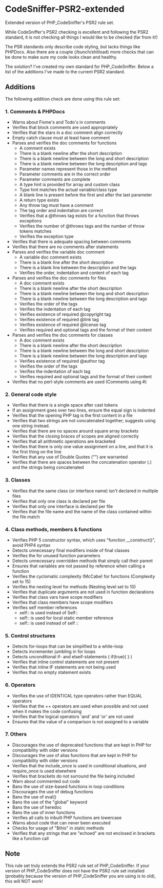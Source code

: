CodeSniffer-PSR2-extended
=========================

Extended version of PHP_CodeSniffer's PSR2 rule set.

While CodeSniffer's PSR2 checking is excellent and following the PSR2 standard,
it is not checking all things I would like to be checked (far from it!)

The PSR standards only describe code styling, but lacks things like PHPDocs.
Also there are a couple (/bunch/shitload) more checks that can be done to make sure my code looks clean and healthy.

The solution? I've created my own standard for PHP_CodeSniffer. Below a list of the additions I've made to the current PSR2 standard.

Additions
---------
The following addition check are done using this rule set:

### 1. Comments & PHPDocs
- Warns about Fixme's and Todo's in comments
- Verifies that block comments are used appropriately
- Verifies that the stars in a doc comment align correctly
- Empty catch clause must at least have comment
- Parses and verifies the doc comments for functions
    * A comment exists
    * There is a blank newline after the short description
    * There is a blank newline between the long and short description
    * There is a blank newline between the long description and tags
    * Parameter names represent those in the method
    * Parameter comments are in the correct order
    * Parameter comments are complete
    * A type hint is provided for array and custom class
    * Type hint matches the actual variable/class type
    * A blank line is present before the first and after the last parameter
    * A return type exists
    * Any throw tag must have a comment
    * The tag order and indentation are correct
    * Verifies that a @throws tag exists for a function that throws exceptions
    * Verifies the number of @throws tags and the number of throw tokens matches
    * Verifies the exception type
- Verifies that there is adequate spacing between comments
- Verifies that there are no comments after statements
- Parses and verifies the variable doc comment
    * A variable doc comment exists
    * There is a blank line after the short description
    * There is a blank line between the description and the tags
    * Verifies the order, indentation and content of each tag
- Parses and verifies the doc comments for files
    * A doc comment exists
    * There is a blank newline after the short description
    * There is a blank newline between the long and short description
    * There is a blank newline between the long description and tags
    * Verifies the order of the tags
    * Verifies the indentation of each tag
    * Verifies existence of required @copyright tag
    * Verifies existence of required @link tag
    * Verifies existence of required @license tag
    * Verifies required and optional tags and the format of their content
- Parses and verifies the doc comments for classes
    * A doc comment exists
    * There is a blank newline after the short description
    * There is a blank newline between the long and short description
    * There is a blank newline between the long description and tags
    * Verifies existence of required @author tag
    * Verifies the order of the tags
    * Verifies the indentation of each tag
    * Verifies required and optional tags and the format of their content
- Verifies that no perl-style comments are used (Comments using #)

### 2. General code style
- Verifies that there is a single space after cast tokens
- If an assignment goes over two lines, ensure the equal sign is indented
- Verifies that the opening PHP tag is the first content in a file
- Verifies that two strings are not concatenated together; suggests using one string instead.
- Verifies that there are no spaces around square array brackets
- Verifies that the closing braces of scopes are aligned correctly
- Verifies that all arithmetic operations are bracketed
- Verifies that there is only one value assignment on a line, and that it is the first thing on the line
- Verifies that any use of Double Quotes ("") are warranted
- Verifies that there are spaces between the concatenation operator (.) and the strings being concatenated

### 3. Classes
- Verifies that the same class (or interface name) isn't declared in multiple files
- Verifies that only one class is declared per file
- Verifies that only one interface is declared per file
- Verifies that the file name and the name of the class contained within the file match

### 4. Class methods, members & functions
- Verifies PHP 5 constructor syntax, which uses "function __construct()", avoid PHP4 syntax
- Detects unnecessary final modifiers inside of final classes
- Verifies the for unused function parameters
- Detects unnecessary overridden methods that simply call their parent
- Ensures that variables are not passed by reference when calling a function
- Verifies the cyclomatic complexity (McCabe) for functions (Complexity set to 15)
- Verifies the nesting level for methods (Nesting level set to 10)
- Verifies that duplicate arguments are not used in function declarations
- Verifies that class vars have scope modifiers
- Verifies that class members have scope modifiers
- Verifies self member references
    * self:: is used instead of Self::
    * self:: is used for local static member reference
    * self:: is used instead of self ::

### 5. Control structures
- Detects for-loops that can be simplified to a while-loop
- Detects incrementer jumbling in for loops
- Detects unconditional if- and elseif-statements ( if(true){ } )
- Verifies that inline control statements are not present
- Verifies that inline IF statements are not being used
- Verifies that no empty statement exists

### 6. Operators
- Verifies the use of IDENTICAL type operators rather than EQUAL operators
- Verifies that the ++ operators are used when possible and not used when it makes the code confusing
- Verifies that the logical operators 'and' and 'or' are not used
- Ensures that the value of a comparison is not assigned to a variable

### 7. Others
- Discourages the use of deprecated functions that are kept in PHP for compatibility with older versions
- Discourages the use of alias functions that are kept in PHP for compatibility with older versions
- Verifies that the include_once is used in conditional situations, and require_once is used elsewhere
- Verifies that brackets do not surround the file being included
- Warn about commented out code
- Bans the use of size-based functions in loop conditions
- Discourages the use of debug functions
- Bans the use of eval()
- Bans the use of the "global" keyword
- Bans the use of heredoc
- Bans the use of inner functions
- Verifies all calls to inbuilt PHP functions are lowercase
- Warns about code that can never been executed
- Checks for usage of "$this" in static methods
- Verifies that any strings that are "echoed" are not enclosed in brackets like a function call

Note
----
This rule set truly extends the PSR2 rule set of PHP_CodeSniffer.
If your version of PHP_CodeSniffer does not have the PSR2 rule set installed (probably because the version of PHP_CodeSniffer you are using is to old), this will NOT work!

